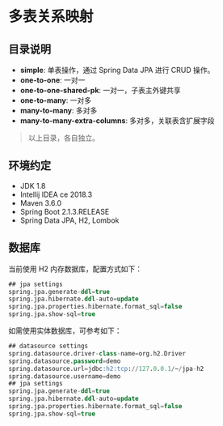 # 多表关系映射

## 目录说明

* **simple**: 单表操作，通过 Spring Data JPA 进行 CRUD 操作。
* **one-to-one**: 一对一
* **one-to-one-shared-pk**: 一对一，子表主外键共享
* **one-to-many**: 一对多
* **many-to-many**: 多对多
* **many-to-many-extra-columns**: 多对多，关联表含扩展字段

> 以上目录，各自独立。

## 环境约定

* JDK 1.8
* Intellij IDEA ce 2018.3
* Maven 3.6.0
* Spring Boot 2.1.3.RELEASE
* Spring Data JPA, H2, Lombok

## 数据库

当前使用 H2 内存数据库，配置方式如下：

```sql
## jpa settings
spring.jpa.generate-ddl=true
spring.jpa.hibernate.ddl-auto=update
spring.jpa.properties.hibernate.format_sql=false
spring.jpa.show-sql=true
```

如需使用实体数据库，可参考如下：

```sql
## datasource settings
spring.datasource.driver-class-name=org.h2.Driver
spring.datasource.password=demo
spring.datasource.url=jdbc:h2:tcp://127.0.0.1/~/jpa-h2
spring.datasource.username=demo
## jpa settings
spring.jpa.generate-ddl=true
spring.jpa.hibernate.ddl-auto=update
spring.jpa.properties.hibernate.format_sql=false
spring.jpa.show-sql=true
```
